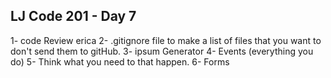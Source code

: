 ## LJ Code 201 - Day 7
1- code Review erica
2- .gitignore file to make a list of files that you want to don't send them to gitHub.
3- ipsum Generator
4- Events (everything you do)
5- Think what you need to that happen.
6- Forms
